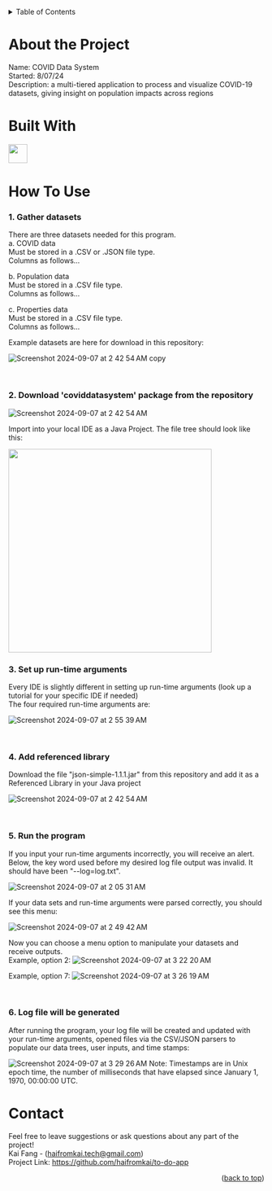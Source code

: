 <a name = "readme-top"></a>

<!-- Table of Contents -->
<details>
    <summary>Table of Contents</summary>
    <ol>
        <li><a href = "#about-the-project">About the Project</a></li>
        <li><a href = "#built-with">Built With</a></li>
        <li><a href = "#how-to-use">Features</a></li>
        <li><a href = "#contact">Contact</a></li>
    </ol>
</details>

# About the Project
Name: COVID Data System <br>
Started: 8/07/24 <br>
Description: a multi-tiered application to process and visualize COVID-19 datasets, giving insight on population impacts across regions <br>

# Built With
<a href="https://java.com/en/">
    <img width="37" src="https://github.com/user-attachments/assets/b563b96c-8d38-4192-8d9b-be10236394ff" />
</a>

# How To Use
### 1. Gather datasets
There are three datasets needed for this program. <br>
a. COVID data <br>
Must be stored in a .CSV or .JSON file type. <br>
Columns as follows... <br>

b. Population data <br>
Must be stored in a .CSV file type. <br>
Columns as follows... <br>

c. Properties data <br>
Must be stored in a .CSV file type. <br>
Columns as follows... <br>

Example datasets are here for download in this repository:

![Screenshot 2024-09-07 at 2 42 54 AM copy](https://github.com/user-attachments/assets/527b286f-410e-405d-a751-127fb53617e1)


<br>

### 2. Download 'coviddatasystem' package from the repository
![Screenshot 2024-09-07 at 2 42 54 AM](https://github.com/user-attachments/assets/310a13ca-d1e8-45e4-bdb2-ae4305941a17) <br>

Import into your local IDE as a Java Project. The file tree should look like this: <br>


<img src="https://github.com/user-attachments/assets/cf4edad6-87e7-4245-a00a-02936647b9b2" width="400" />


<br>

### 3. Set up run-time arguments
Every IDE is slightly different in setting up run-time arguments (look up a tutorial for your specific IDE if needed) <br>
The four required run-time arguments are:

![Screenshot 2024-09-07 at 2 55 39 AM](https://github.com/user-attachments/assets/83ff8280-2f0f-469d-82b6-2179a72f48c6)


<br>

### 4. Add referenced library
Download the file "json-simple-1.1.1.jar" from this repository and add it as a Referenced Library in your Java project

![Screenshot 2024-09-07 at 2 42 54 AM](https://github.com/user-attachments/assets/70999a3a-548c-4fda-b577-8e8e3b205e5f)



<br>

### 5. Run the program
If you input your run-time arguments incorrectly, you will receive an alert. <br>
Below, the key word used before my desired log file output was invalid. It should have been "--log=log.txt".

![Screenshot 2024-09-07 at 2 05 31 AM](https://github.com/user-attachments/assets/1eace145-eff1-4a6f-8c5c-c79631f29a1d)

If your data sets and run-time arguments were parsed correctly, you should see this menu:

![Screenshot 2024-09-07 at 2 49 42 AM](https://github.com/user-attachments/assets/5c869052-22dc-48b1-87cc-eb8a9a38391e)

Now you can choose a menu option to manipulate your datasets and receive outputs. <br>
Example, option 2:
![Screenshot 2024-09-07 at 3 22 20 AM](https://github.com/user-attachments/assets/f3347e72-5c89-43b6-af40-0dab16e902df)

Example, option 7:
![Screenshot 2024-09-07 at 3 26 19 AM](https://github.com/user-attachments/assets/28f4ee2d-d817-4b51-b7ba-62e652866597)


<br>

### 6. Log file will be generated
After running the program, your log file will be created and updated with your run-time arguments, opened files via the CSV/JSON parsers to populate our data trees, user inputs, and time stamps:

![Screenshot 2024-09-07 at 3 29 26 AM](https://github.com/user-attachments/assets/6750c934-aab2-4868-a6e1-a5800210d430)
Note: Timestamps are in Unix epoch time, the number of milliseconds that have elapsed since January 1, 1970, 00:00:00 UTC.


# Contact
Feel free to leave suggestions or ask questions about any part of the project! <br>
Kai Fang - (haifromkai.tech@gmail.com) <br>
Project Link: https://github.com/haifromkai/to-do-app

<p align = "right">(<a href = "#readme-top">back to top</a>)</p>
